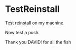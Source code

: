 # TestReinstall

Test reinstall on my machine.

Now test a push.

Thank you DAVID! for all the fish
